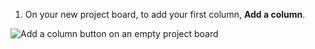 1. On your new project board, to add your first column, **Add a column**.

  ![Add a column button on an empty project board](/assets/images/help/projects/add-column.png)
